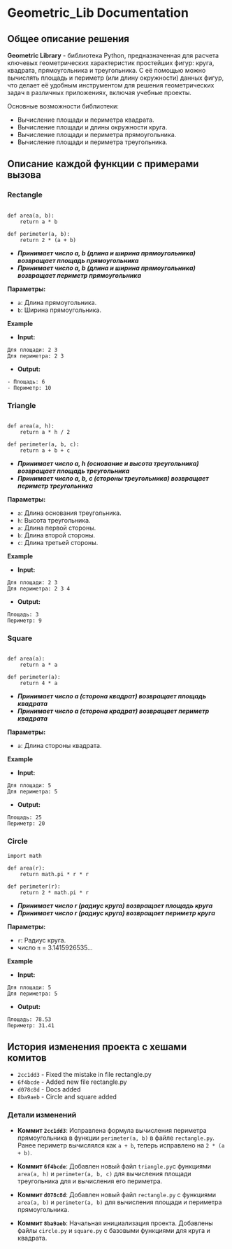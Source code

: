 # Geometric_Lib Documentation

## **Общее описание решения**

**Geometric Library** -  библиотека Python, предназначенная для расчета ключевых геометрических характеристик простейших фигур: круга, квадрата, прямоугольника и треугольника. С её помощью можно вычислять площадь и периметр (или длину окружности) данных фигур, что делает её удобным инструментом для решения геометрических задач в различных приложениях, включая учебные проекты.

Основные возможности библиотеки:

- Вычисление площади и периметра квадрата.
- Вычисление площади и длины окружности круга.
- Вычисление площади и периметра прямоугольника.
- Вычисление площади и периметра треугольника.


## **Описание каждой функции с примерами вызова**

### **Rectangle**
```

def area(a, b):
    return a * b

def perimeter(a, b):
    return 2 * (a + b)

```

- **_Принимает число a, b (длина и ширина прямоугольника) возвращает площадь прямоугольника_**
- **_Принимает число a, b (длина и ширина прямоугольника) возвращает периметр прямоугольника_**

**Параметры:**

- `a`: Длина прямоугольника.
- `b`: Ширина прямоугольника.

**Example**

- **Input:**
```
Для площади: 2 3 
Для периметра: 2 3
```
- **Output:**
```
- Площадь: 6
- Периметр: 10
```

### **Triangle**
```

def area(a, h):
    return a * h / 2

def perimeter(a, b, c):
    return a + b + c

```

- **_Принимает число а, h (основание и высота треугольника) возвращает площадь треугольника_**
- **_Принимает число a, b, c (стороны треугольника) возвращает периметр треугольника_**

**Параметры:**

- `a`: Длина основания треугольника.
- `h`: Высота треугольника.
- `a`: Длина первой стороны.
- `b`: Длина второй стороны.
- `c`: Длина третьей стороны.

**Example**
- **Input:** 
```
Для площади: 2 3 
Для периметра: 2 3 4
```
- **Output:**
```
Площадь: 3
Периметр: 9
```

### **Square**
```

def area(a):
    return a * a

def perimeter(a):
    return 4 * a

```

- **_Принимает число а (сторона квадрат) возвращает площадь квадрата_**
- **_Принимает число а (сторона крадрат) возвращает периметр квадрата_**

**Параметры:**
- `a`: Длина стороны квадрата.

**Example**

- **Input:**
```
Для площади: 5 
Для периметра: 5
```
- **Output:** 
```
Площадь: 25
Периметр: 20
```

### **Circle**
```
import math

def area(r):
    return math.pi * r * r

def perimeter(r):
    return 2 * math.pi * r

```

- **_Принимает число r (радиус круга) возвращает площадь круга_**
- **_Принимает число r (радиус круга) возвращает периметр круга_**

**Параметры:**

- `r`: Радиус круга.
- число `π` = 3.1415926535...

**Example**

- **Input:**
```
Для площади: 5 
Для периметра: 5
```

- **Output:**
```
Площадь: 78.53
Периметр: 31.41
```

## История изменения проекта с хешами комитов

- `2cc1dd3` - Fixed the mistake in file rectangle.py
- `6f4bcde` - Added new file rectangle.py
- `d078c8d` - Docs added
- `8ba9aeb` - Circle and square added

### Детали изменений

- **Коммит `2cc1dd3`**: Исправлена формула вычисления периметра прямоугольника в функции `perimeter(a, b)` в файле `rectangle.py`. Ранее периметр вычислялся как `a + b`, теперь исправлено на `2 * (a + b)`.

- **Коммит `6f4bcde`**: Добавлен новый файл `triangle.py`с функциями `area(a, h)` и `perimeter(a, b, c)` для вычисления площади треугольника для и вычисления его периметра.

- **Коммит `d078c8d`**: Добавлен новый файл `rectangle.py` с функциями `area(a, b)` и `perimeter(a, b)` для вычисления площади и периметра прямоугольника.

- **Коммит `8ba9aeb`**: Начальная инициализация проекта. Добавлены файлы `circle.py` и `square.py` с базовыми функциями для круга и квадрата.